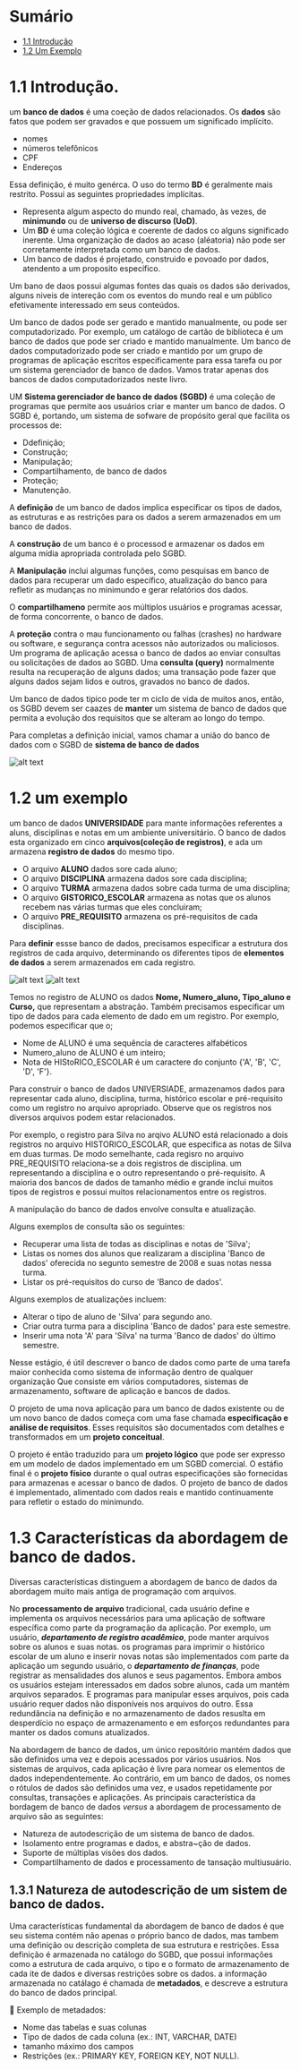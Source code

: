 # Sumário

- [1.1 Introdução](#11-introdução)
- [1.2 Um Exemplo](#12-um-exemplo)

# 1.1 Introdução.

um **banco de dados** é uma coeção de dados relacionados. Os **dados** são fatos que podem ser gravados e que possuem um significado implícito.

- nomes
- números telefônicos
- CPF
- Endereços

Essa definição, é muito genérca. O uso do termo **BD** é geralmente mais restrito. Possui as seguintes propriedades implícitas.

- Representa algum aspecto do mundo real, chamado, às vezes, de **minimundo**
ou de **universo de discurso (UoD)**.
- Um **BD** é uma coleção lógica e coerente de dados co alguns significado inerente. Uma organização de dados ao acaso (aléatoria) não pode ser corretamente interpretada como um banco de dados.
- Um banco de dados é projetado, construido e povoado por dados, atendento a um proposito específico. 

Um bano de daos possui algumas fontes das quais os dados são derivados, alguns niveis de intereção com os eventos do mundo real e um público efetivamente interessado em seus conteúdos.

Um banco de dados pode ser gerado e mantido manualmente, ou pode ser computadorizado. Por exemplo, um catálogo de cartão de biblioteca é um
banco de dados que pode ser criado e mantido manualmente. Um banco de dados computadorizado pode ser criado e mantido por um grupo de programas de aplicação escritos especificamente para essa tarefa ou por um sistema gerenciador de banco de dados. Vamos tratar apenas dos bancos de dados computadorizados neste livro.

UM **Sistema gerenciador de banco de dados (SGBD)** é uma coleção de programas que permite aos usuários criar e manter um banco de dados. O SGBD é, portando, um sistema de sofware de propósito geral que facilita os processos de:

- Ddefinição;
- Construção;
- Manipulação;
- Compartilhamento, de banco de dados
- Proteção;
- Manutenção.

A **definição** de um banco de dados implica especificar os tipos de dados, as estruturas e as restrições para os dados a serem armazenados em um banco de dados.

A **construção** de um banco é o processod e armazenar os dados em alguma mídia apropriada controlada pelo SGBD.

A **Manipulação** inclui algumas funções, como pesquisas em banco de dados para recuperar um dado específico, atualização do banco para refletir as mudanças no minimundo e gerar relatórios dos dados.

O **compartilhameno** permite aos múltiplos usuários e programas acessar, de forma concorrente, o banco de dados.

A **proteção** contra o mau funcionamento ou falhas (crashes) no hardware ou software, e segurança contra acessos não autorizados ou maliciosos.
Um programa de aplicação acessa o banco de dados ao enviar consultas ou solicitações de dados ao SGBD. Uma **consulta (query)** normalmente resulta na recuperação de alguns dados; uma transação pode fazer que alguns dados sejam lidos e outros, gravados no banco de dados.

Um banco de dados tipico pode ter m ciclo de vida de muitos anos, então, os SGBD devem ser caazes de **manter** um sistema de banco de dados que permita a evolução  dos requisitos que se alteram ao longo do tempo.

Para completas a definição inicial, vamos chamar a união do banco de dados com o SGBD de **sistema de banco de dados**

![alt text](IMG/image-5.png)

# 1.2 um exemplo

um banco de dados **UNIVERSIDADE** para mante informações referentes a aluns, disciplinas e notas em um ambiente universitário. O banco de dados esta organizado em cinco **arquivos(coleção de registros)**, e ada um armazena **registro de dados** do mesmo tipo.

- O arquivo **ALUNO**  dados sore cada aluno;
- O arquivo **DISCIPLINA** armazena dados sore cada disciplina;
- O arquivo **TURMA** armazena dados sobre cada turma de uma disciplina;
- O arquivo **GISTORICO_ESCOLAR** armazena as notas que os alunos recebem nas várias turmas que eles concluiram;
- O arquivo **PRE_REQUISITO** armazena os pré-requisitos de cada disciplinas.

Para **definir** essse banco de dados, precisamos especificar a estrutura dos registros de cada arquivo, determinando os diferentes tipos de **elementos de dados** a serem armazenados em cada registro.

![ alt text](IMG/image-6.png)
![alt text](IMG/image-7.png)

Temos no registro de ALUNO os dados **Nome, Numero_aluno, Tipo_aluno e Curso,**  que representam a abstração. Também precisamos especificar um tipo de dados para cada elemento de dado em um registro. Por exemplo, podemos especificar que o;

- Nome de ALUNO é uma sequência de caracteres alfabéticos
- Numero_aluno de ALUNO é um inteiro;
- Nota de HIStoRICO_ESCOLAR é um caractere do conjunto {'A', 'B', 'C', 'D', 'F'}.

Para construir o banco de dados UNIVERSIADE, armazenamos dados para representar cada aluno, disciplina, turma, histórico escolar e pré-requisito como um registro no arquivo apropriado. Observe que os registros nos diversos arquivos podem estar relacionados. 

Por exemplo, o registro para Silva no arqivo ALUNO está relacionado a dois registros no arquivo HISTORICO_ESCOLAR, que especifica as notas de Silva em duas turmas. De modo semelhante, cada regisro no arquivo PRE_REQUISITO relaciona-se a dois registros de disciplina. um representando a disciplina e o outro representando o pré-requisito. A maioria dos bancos de dados de tamanho médio e grande inclui muitos tipos de registros e possui muitos relacionamentos entre os registros. 

A manipulação do banco de dados envolve consulta e atualização.

 Alguns exemplos de consulta são os seguintes:
- Recuperar uma lista de todas as disciplinas e notas de 'Silva';
- Listas os nomes dos alunos que realizaram a disciplina 'Banco de dados' oferecida no segunto semestre de 2008 e suas notas nessa turma.
- Listar os pré-requisitos do curso de 'Banco de dados'.

Alguns exemplos de atualizações incluem:
- Alterar o tipo de aluno de 'Silva' para segundo ano.
- Criar outra turma para a disciplina 'Banco de dados' para este semestre.
- Inserir uma nota 'A' para 'Silva' na turma 'Banco de dados' do último semestre.

Nesse estágio, é útil descrever o banco de dados como parte de uma tarefa maior conhecida como sistema de informação dentro de qualquer organização Que consiste em vários computadores, sistemas de armazenamento, software de aplicação e bancos de dados. 

O projeto de uma nova aplicação para um banco de dados existente ou de um novo banco de dados começa com uma fase chamada **especificação e análise de requisitos**. Esses requisitos são documentados com detalhes e transformados em um **projeto conceitual**. 

O projeto é então traduzido para um **projeto lógico**  que pode ser expresso em um modelo de dados implementado em um SGBD comercial. O estáfio final é o **projeto físico** durante o qual outras especificações são fornecidas para armazenas e acessar o banco de dados. O projeto de banco de dados é implementado, alimentado com dados reais e mantido continuamente para refletir o estado do minimundo.

# 1.3 Características da abordagem de banco de dados.

Diversas características distinguem a abordagem de banco de dados da abordagem muito mais antiga de programação com arquivos.

No **processamento de arquivo** tradicional, cada usuário define e implementa os arquivos necessários para uma aplicação de software específica como parte da programação da aplicação. Por exemplo, um usuário, ***departamento de registro acadêmico***, pode manter arquivos sobre os alunos e suas notas. os programas para imprimir o histórico escolar de um aluno e inserir novas notas são implementados com parte da aplicação um segundo usuário, o ***departamento de finanças***, pode registrar as mensalidades dos alunos e seus pagamentos. Embora ambos os usuários estejam interessados em dados sobre alunos, cada um mantém arquivos separados. E programas para manipular esses arquivos, pois cada usuário requer dados não disponíveis nos arquivos do outro. Essa redundância na definição e no armazenamento de dados resuslta em desperdício no espaço de armazenamento e em esforços redundantes para manter os dados comuns atualizados.

Na abordagem de banco de dados, um único repositório mantém dados que são definidos uma vez e depois acessados por vários usuários. Nos sistemas de arquivos, cada aplicação é livre para nomear os elementos de dados independentemente. Ao contrário, em um banco de dados, os nomes o rótulos de dados são definidos uma vez, e usados repetidamente por consultas, transações e aplicações. As principais característica da bordagem de banco de dados *versus*   a abordagem de processamento de arquivo são as seguintes:
- Natureza de autodescrição de um sistema de banco de dados.
- Isolamento entre programas e dados, e abstra~ção de dados.
- Suporte de múltiplas visões dos dados.
- Compartilhamento de dados e processamento de tansação multiusuário.

## 1.3.1 Natureza de autodescrição de um sistem de banco de dados.

Uma características fundamental da abordagem de banco de dados é que seu sistema contém não apenas o próprio banco de dados, mas tambem uma definição ou descrição completa de sua estrutura e restrições. Essa definição é armazenada no catálogo do SGBD, que possui informações como a estrutura de cada arquivo, o tipo e o formato de armazenamento de cada ite de dados e diversas restrições sobre os dados. a informação armazenada no catálago é chamada de **metadados**, e descreve a estrutura do banco de dados principal.

🔹 Exemplo de metadados:
- Nome das tabelas e suas colunas
- Tipo de dados de cada coluna (ex.: INT, VARCHAR, DATE)
- tamanho máximo dos campos
- Restrições (ex.: PRIMARY KEY, FOREIGN KEY, NOT NULL).

